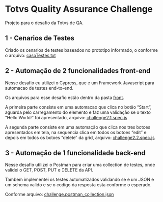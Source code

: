 # Totvs Quality Assurance Challenge
Projeto para o desafio da Totvs de QA.

## 1 - Cenarios de Testes

Criado os cenarios de testes baseados no prototipo informado, o conforme o arquivo: [casoTestes.txt](https://github.com/vagner-carmo/challenge-totvs/blob/master/CasoTestes.txt)


	
## 2 - Automação de 2 funcionalidades front-end

Nesse desafio eu utilizei o Cypress, que e um Framework Javascript para automacao de testes end-to-end.

Os arquivos para esse desafio estão dentro da pasta [front](https://github.com/vagner-carmo/challenge-totvs/tree/master/front).

A primeira parte consiste em uma automacao que clica no botão “Start”, aguarda pelo carregamento do elemento e faz uma validação se o texto “Hello World!” foi apresentado, arquivo: [challenge2.1.spec.js](https://github.com/vagner-carmo/challenge-totvs/blob/master/front/cypress/integration/challenge2.1.spec.js)

A segunda parte consiste em uma automação que clica nos tres botoes apresentados em tela, na sequencia clica em todos os botoes “edit” e depois em todos os botoes “delete” da grid, arquivo: [challenge2.2.spec.js](https://github.com/vagner-carmo/challenge-totvs/blob/master/front/cypress/integration/challenge2.2.spec.js)



## 3 - Automação de 1 funcionalidade back-end

Nesse desafio utilizei o Postman para criar uma collection de testes, onde validei o GET, POST, PUT e DELETE da API.

Tambem implementei os testes automatizados validando se e um JSON e um schema valido e se o codigo da resposta esta conforme o esperado.

Conforme arquivo: [challenge.postman_collection.json](https://github.com/vagner-carmo/challenge-totvs/blob/master/back/challenge.postman_collection.json)
